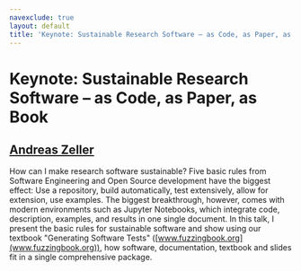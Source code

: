 ```yaml
---
navexclude: true
layout: default
title: 'Keynote: Sustainable Research Software – as Code, as Paper, as Book'
---
```


# Keynote: Sustainable Research Software – as Code, as Paper, as Book

## [Andreas Zeller](../../speaker/GDV3JX/)

How can I make research software sustainable? Five basic rules from Software Engineering and Open Source development have the biggest effect: Use a repository, build automatically, test extensively, allow for extension, use examples. The biggest breakthrough, however, comes with modern environments such as Jupyter Notebooks, which integrate code, description, examples, and results in one single document. In this talk, I present the basic rules for sustainable software and show using our textbook "Generating Software Tests" ([www.fuzzingbook.org](www.fuzzingbook.org)), how software, documentation, textbook and slides fit in a single comprehensive package.